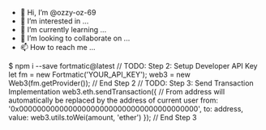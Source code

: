 - 👋 Hi, I’m @ozzy-oz-69
- 👀 I’m interested in ...
- 🌱 I’m currently learning ...
- 💞️ I’m looking to collaborate on ...
- 📫 How to reach me ...

<!---
ozzy-oz-69/ozzy-oz-69 is a ✨ special ✨ repository because its `README.md` (this file) appears on your GitHub profile.
You can click the Preview link to take a look at your changes.
--->
<!-- TODO: Step 1: Include Fortmatic SDK Script -->
<script src="https://cdn.jsdelivr.net/npm/fortmatic@latest/dist/fortmatic.js"></script>
<!-- End Step 1 -->
$ npm i --save fortmatic@latest
// TODO: Step 2: Setup Developer API Key
let fm = new Fortmatic('YOUR_API_KEY');
web3 = new Web3(fm.getProvider());
// End Step 2
// TODO: Step 3: Send Transaction Implementation
web3.eth.sendTransaction({
  // From address will automatically be replaced by the address of current user
  from: '0x0000000000000000000000000000000000000000',
  to: address,
  value: web3.utils.toWei(amount, 'ether')
});
// End Step 3
